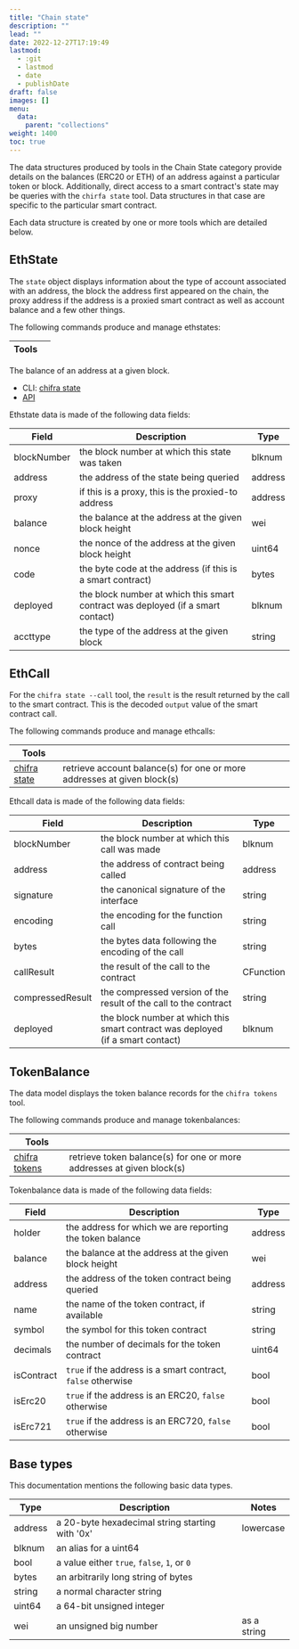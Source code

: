 ```yaml
---
title: "Chain state"
description: ""
lead: ""
date: 2022-12-27T17:19:49
lastmod:
  - :git
  - lastmod
  - date
  - publishDate
draft: false
images: []
menu:
  data:
    parent: "collections"
weight: 1400
toc: true
---
```


The data structures produced by tools in the Chain State category provide details on the balances (ERC20 or ETH) of an address against a particular token or block. Additionally, direct access to a smart contract's state may be queries with the `chirfa state` tool. Data structures in that case are specific to the particular smart contract.

Each data structure is created by one or more tools which are detailed below.

## EthState

The `state` object displays information about the type of account associated with an address, the block the address first appeared on the chain, the proxy address if the address is a proxied smart contract as well as account balance and a few other things.

The following commands produce and manage ethstates:

| Tools |     |
| ----- | --- |

The balance of an address at a given block.

* CLI: [chifra state](/docs/chifra/chainstate/#chifra-state)
* [API](/api#operation/chainstate-state)

Ethstate data is made of the following data fields:

| Field       | Description                                                                     | Type    |
| ----------- | ------------------------------------------------------------------------------- | ------- |
| blockNumber | the block number at which this state was taken                                  | blknum  |
| address     | the address of the state being queried                                          | address |
| proxy       | if this is a proxy, this is the proxied-to address                              | address |
| balance     | the balance at the address at the given block height                            | wei     |
| nonce       | the nonce of the address at the given block height                              | uint64  |
| code        | the byte code at the address (if this is a smart contract)                      | bytes   |
| deployed    | the block number at which this smart contract was deployed (if a smart contact) | blknum  |
| accttype    | the type of the address at the given block                                      | string  |

## EthCall

For the `chifra state --call` tool, the `result` is the result returned by the call to the smart contract. This is the decoded `output` value of the smart contract call.

The following commands produce and manage ethcalls:

| Tools                                                 |                                                                         |
| ----------------------------------------------------- | ----------------------------------------------------------------------- |
| [chifra state](/docs/chifra/chainstate/#chifra-state) | retrieve account balance(s) for one or more addresses at given block(s) |

Ethcall data is made of the following data fields:

| Field            | Description                                                                     | Type      |
| ---------------- | ------------------------------------------------------------------------------- | --------- |
| blockNumber      | the block number at which this call was made                                    | blknum    |
| address          | the address of contract being called                                            | address   |
| signature        | the canonical signature of the interface                                        | string    |
| encoding         | the encoding for the function call                                              | string    |
| bytes            | the bytes data following the encoding of the call                               | string    |
| callResult       | the result of the call to the contract                                          | CFunction |
| compressedResult | the compressed version of the result of the call to the contract                | string    |
| deployed         | the block number at which this smart contract was deployed (if a smart contact) | blknum    |

## TokenBalance

The data model displays the token balance records for the `chifra tokens` tool.

The following commands produce and manage tokenbalances:

| Tools                                                 |                                                                       |
| ----------------------------------------------------- | --------------------------------------------------------------------- |
| [chifra tokens](/docs/chifra/accounts/#chifra-tokens) | retrieve token balance(s) for one or more addresses at given block(s) |

Tokenbalance data is made of the following data fields:

| Field      | Description                                                  | Type    |
| ---------- | ------------------------------------------------------------ | ------- |
| holder     | the address for which we are reporting the token balance     | address |
| balance    | the balance at the address at the given block height         | wei     |
| address    | the address of the token contract being queried              | address |
| name       | the name of the token contract, if available                 | string  |
| symbol     | the symbol for this token contract                           | string  |
| decimals   | the number of decimals for the token contract                | uint64  |
| isContract | `true` if the address is a smart contract, `false` otherwise | bool    |
| isErc20    | `true` if the address is an ERC20, `false` otherwise         | bool    |
| isErc721   | `true` if the address is an ERC720, `false` otherwise        | bool    |

## Base types

This documentation mentions the following basic data types.

| Type    | Description                                     | Notes       |
| ------- | ----------------------------------------------- | ----------- |
| address | a 20-byte hexadecimal string starting with '0x' | lowercase   |
| blknum  | an alias for a uint64                           |             |
| bool    | a value either `true`, `false`, `1`, or `0`     |             |
| bytes   | an arbitrarily long string of bytes             |             |
| string  | a normal character string                       |             |
| uint64  | a 64-bit unsigned integer                       |             |
| wei     | an unsigned big number                          | as a string |
